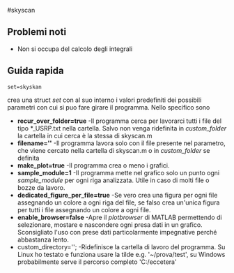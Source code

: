 #skyscan
## Problemi noti
- Non si occupa del calcolo degli integrali
## Guida rapida
```
set=skyskan
```
crea una struct *set* con al suo interno i valori predefiniti dei possibili parametri con cui si puo fare girare il programma. Nello specifico sono
- **recur_over_folder=true**
	-Il programma cerca per lavorarci tutti i file del tipo *_USRP.txt nella cartella. Salvo non venga ridefinita in *custom_folder* la cartella in cui cerca è la stessa di skyscan.m
- **filename=''**
	-Il programma lavora solo con il file presente nel parametro, che viene cercato nella cartella di skyscan.m o in *custom_folder* se definita
- **make_plot=true**
	-Il programma crea o meno i grafici.
- **sample_module=1**
	-Il programma mette nel grafico solo un punto ogni *sample_module* per ogni riga analizzata. Utile in caso di molti file o bozze da lavoro.
- **dedicated_figure_per_file=true**
	-Se vero crea una figura per ogni file assegnando un colore a ogni riga del file, se falso crea un'unica figura per tutti i file assegnando un colore a ogni file.
- **enable_browser=false**
	-Apre il *plotbrowser* di MATLAB permettendo di selezionare, mostare e nascondere ogni presa dati in un grafico. Sconsigliato l'uso con prese dati particolarmente impegnative perché abbastanza lento.
- custom_directory='';
	-Ridefinisce la cartella di lavoro del programma. Su Linux ho testato e funziona usare la tilde e.g. '~/prova/test', su Windows probabilmente serve il percorso completo 'C:/eccetera'